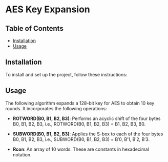 # AES Key Expansion

## Table of Contents

- [Installation](#installation)
- [Usage](#usage)

## Installation

To install and set up the project, follow these instructions:

## Usage

The following algorithm expands a 128-bit key for AES to obtain 10 key rounds. It incorporates the following operations:

- **ROTWORD(B0, B1, B2, B3)**: Performs an acyclic shift of the four bytes B0, B1, B2, B3, i.e., ROTWORD(B0, B1, B2, B3) = B1, B2, B3, B0.

- **SUBWORD(B0, B1, B2, B3)**: Applies the S-box to each of the four bytes B0, B1, B2, B3, i.e., SUBWORD(B0, B1, B2, B3) = B′0, B′1, B′2, B′3.

- **Rcon**: An array of 10 words. These are constants in hexadecimal notation.

